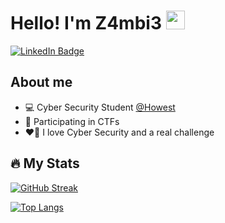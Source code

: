 <h1>
    Hello! I'm Z4mbi3
    <img src="https://media.giphy.com/media/hvRJCLFzcasrR4ia7z/giphy.gif" width="30px"/>
</h1>

<div id="badges">
  <a href="https://www.linkedin.com/in/mike-van-camp-627731205/">
    <img src="https://img.shields.io/badge/LinkedIn-blue?style=for-the-badge&logo=linkedin&logoColor=white" alt="LinkedIn Badge"/>
  </a>
</div>
<img src="https://komarev.com/ghpvc/?username=Z4mbi3&style=flat-square&color=blue" alt=""/>


## About me

* 💻 Cyber Security Student [@Howest](https://www.howest.be)
* 🚩 Participating in CTFs
* ❤️‍🔥 I love Cyber Security and a real challenge


## 🔥 My Stats 

[![GitHub Streak](https://github-readme-streak-stats.herokuapp.com?user=Z4mbi3&theme=soft-green&date_format=M%20j%5B%2C%20Y%5D)](https://git.io/streak-stats)

[![Top Langs](https://github-readme-stats.vercel.app/api/top-langs/?username=Z4mbi3&theme=merko)](https://github.com/anuraghazra/github-readme-stats)
